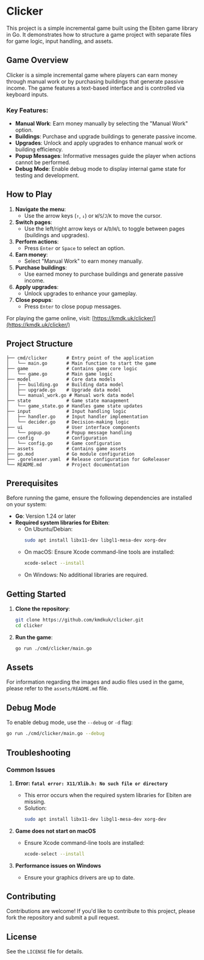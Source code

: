 # Clicker

This project is a simple incremental game built using the Ebiten game library in Go. It demonstrates how to structure a game project with separate files for game logic, input handling, and assets.

## Game Overview

Clicker is a simple incremental game where players can earn money through manual work or by purchasing buildings that generate passive income. The game features a text-based interface and is controlled via keyboard inputs.

### Key Features:
- **Manual Work**: Earn money manually by selecting the "Manual Work" option.
- **Buildings**: Purchase and upgrade buildings to generate passive income.
- **Upgrades**: Unlock and apply upgrades to enhance manual work or building efficiency.
- **Popup Messages**: Informative messages guide the player when actions cannot be performed.
- **Debug Mode**: Enable debug mode to display internal game state for testing and development.

## How to Play

1. **Navigate the menu**:
   - Use the arrow keys (`↑`, `↓`) or `W`/`S`/`J`/`K` to move the cursor.
2. **Switch pages**:
   - Use the left/right arrow keys or `A`/`D`/`H`/`L` to toggle between pages (buildings and upgrades).
3. **Perform actions**:
   - Press `Enter` or `Space` to select an option.
4. **Earn money**:
   - Select "Manual Work" to earn money manually.
5. **Purchase buildings**:
   - Use earned money to purchase buildings and generate passive income.
6. **Apply upgrades**:
   - Unlock upgrades to enhance your gameplay.
7. **Close popups**:
   - Press `Enter` to close popup messages.

For playing the game online, visit: [https://kmdk.uk/clicker/](https://kmdk.uk/clicker/)

## Project Structure

```
├── cmd/clicker       # Entry point of the application
│   └── main.go       # Main function to start the game
├── game              # Contains game core logic
│   └── game.go       # Main game logic
├── model             # Core data models
│   ├── building.go   # Building data model
│   ├── upgrade.go    # Upgrade data model
│   └── manual_work.go # Manual work data model
├── state             # Game state management
│   └── game_state.go # Handles game state updates
├── input             # Input handling logic
│   ├── handler.go    # Input handler implementation
│   └── decider.go    # Decision-making logic
├── ui                # User interface components
│   └── popup.go      # Popup message handling
├── config            # Configuration
│   └── config.go     # Game configuration
├── assets            # Contains game assets
├── go.mod            # Go module configuration
├── .goreleaser.yaml  # Release configuration for GoReleaser
└── README.md         # Project documentation
```

## Prerequisites

Before running the game, ensure the following dependencies are installed on your system:

- **Go**: Version 1.24 or later
- **Required system libraries for Ebiten**:
  - On Ubuntu/Debian:
    ```bash
    sudo apt install libx11-dev libgl1-mesa-dev xorg-dev
    ```
  - On macOS:
    Ensure Xcode command-line tools are installed:
    ```bash
    xcode-select --install
    ```
  - On Windows:
    No additional libraries are required.

## Getting Started

1. **Clone the repository**:
   ```bash
   git clone https://github.com/kmdkuk/clicker.git
   cd clicker
   ```

2. **Run the game**:
   ```bash
   go run ./cmd/clicker/main.go
   ```

## Assets

For information regarding the images and audio files used in the game, please refer to the `assets/README.md` file.

## Debug Mode

To enable debug mode, use the `--debug` or `-d` flag:
```bash
go run ./cmd/clicker/main.go --debug
```

## Troubleshooting

### Common Issues

1. **Error: `fatal error: X11/Xlib.h: No such file or directory`**
   - This error occurs when the required system libraries for Ebiten are missing.
   - Solution:
     ```bash
     sudo apt install libx11-dev libgl1-mesa-dev xorg-dev
     ```

2. **Game does not start on macOS**
   - Ensure Xcode command-line tools are installed:
     ```bash
     xcode-select --install
     ```

3. **Performance issues on Windows**
   - Ensure your graphics drivers are up to date.

## Contributing

Contributions are welcome! If you'd like to contribute to this project, please fork the repository and submit a pull request.

## License

See the `LICENSE` file for details.
